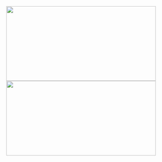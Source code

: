 <a href="https://github.com/anuraghazra/github-readme-stats">
  <img height=200 width=400 align="center" src="https://github-readme-stats.vercel.app/api?username=m1ss1onBest&border_color=fff&showing_icons=true" />
</a>
<a href="https://github.com/anuraghazra/convoychat">
  <img height=200 width=400 align="center" src="https://github-readme-stats.vercel.app/api/top-langs?username=m1ss1onBest&border_color=fff&langs_count=8&layout=compact&card_width=320" />
</a>
